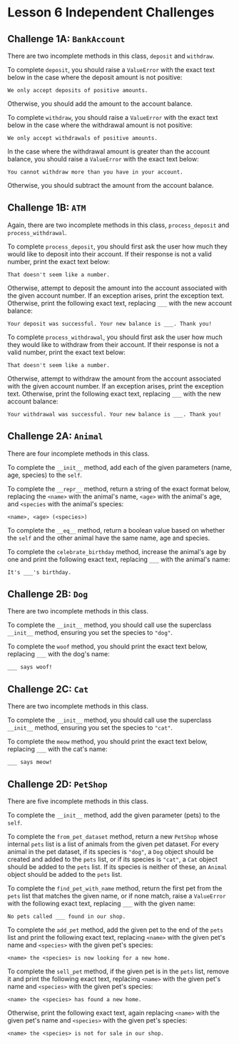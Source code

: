 # Lesson 6 Independent Challenges

## Challenge 1A: `BankAccount`

There are two incomplete methods in this class, `deposit` and `withdraw`.

To complete `deposit`, you should raise a `ValueError` with the exact text below in the case where the deposit amount is not positive:

```
We only accept deposits of positive amounts.
```

Otherwise, you should add the amount to the account balance.

To complete `withdraw`, you should raise a `ValueError` with the exact text below in the case where the withdrawal amount is not positive:

```
We only accept withdrawals of positive amounts.
```

In the case where the withdrawal amount is greater than the account balance, you should raise a `ValueError` with the exact text below:

```
You cannot withdraw more than you have in your account.
```

Otherwise, you should subtract the amount from the account balance.

## Challenge 1B: `ATM`

Again, there are two incomplete methods in this class, `process_deposit` and `process_withdrawal`.

To complete `process_deposit`, you should first ask the user how much they would like to deposit into their account. If their response is not a valid number, print the exact text below:

```
That doesn't seem like a number.
```

Otherwise, attempt to deposit the amount into the account associated with the given account number. If an exception arises, print the exception text. Otherwise, print the following exact text, replacing `___` with the new account balance:

```
Your deposit was successful. Your new balance is ___. Thank you!
```

To complete `process_withdrawal`, you should first ask the user how much they would like to withdraw from their account. If their response is not a valid number, print the exact text below:

```
That doesn't seem like a number.
```

Otherwise, attempt to withdraw the amount from the account associated with the given account number. If an exception arises, print the exception text. Otherwise, print the following exact text, replacing `___` with the new account balance:

```
Your withdrawal was successful. Your new balance is ___. Thank you!
```

## Challenge 2A: `Animal`

There are four incomplete methods in this class.

To complete the `__init__` method, add each of the given parameters (name, age, species) to the `self`.

To complete the `__repr__` method, return a string of the exact format below, replacing the `<name>` with the animal's name, `<age>` with the animal's age, and `<species` with the animal's species:

```
<name>, <age> (<species>)
```

To complete the `__eq__` method, return a boolean value based on whether the `self` and the other animal have the same name, age and species.

To complete the `celebrate_birthday` method, increase the animal's age by one and print the following exact text, replacing `___` with the animal's name:

```
It's ___'s birthday.
```

## Challenge 2B: `Dog`

There are two incomplete methods in this class.

To complete the `__init__` method, you should call use the superclass `__init__` method, ensuring you set the species to `"dog"`.

To complete the `woof` method, you should print the exact text below, replacing `___` with the dog's name:

```
___ says woof!
```

## Challenge 2C: `Cat`

There are two incomplete methods in this class.

To complete the `__init__` method, you should call use the superclass `__init__` method, ensuring you set the species to `"cat"`.

To complete the `meow` method, you should print the exact text below, replacing `___` with the cat's name:

```
___ says meow!
```

## Challenge 2D: `PetShop`

There are five incomplete methods in this class.

To complete the `__init__` method, add the given parameter (pets) to the `self`.

To complete the `from_pet_dataset` method, return a new `PetShop` whose internal `pets` list is a list of animals from the given pet dataset.
For every animal in the pet dataset, if its species is `"dog"`, a `Dog` object should be created and added to the `pets` list, or if its species is `"cat"`, a `Cat` object should be added to the `pets` list.
If its species is neither of these, an `Animal` object should be added to the `pets` list.

To complete the `find_pet_with_name` method, return the first pet from the `pets` list that matches the given name, or if none match, raise a `ValueError` with the following exact text, replacing `___` with the given name:

```
No pets called ___ found in our shop.
```

To complete the `add_pet` method, add the given pet to the end of the `pets` list and print the following exact text, replacing `<name>` with the given pet's name and `<species>` with the given pet's species:

```
<name> the <species> is now looking for a new home.
```

To complete the `sell_pet` method, if the given pet is in the `pets` list, remove it and print the following exact text, replacing `<name>` with the given pet's name and `<species>` with the given pet's species:

```
<name> the <species> has found a new home.
```

Otherwise, print the following exact text, again replacing `<name>` with the given pet's name and `<species>` with the given pet's species:

```
<name> the <species> is not for sale in our shop.
```
